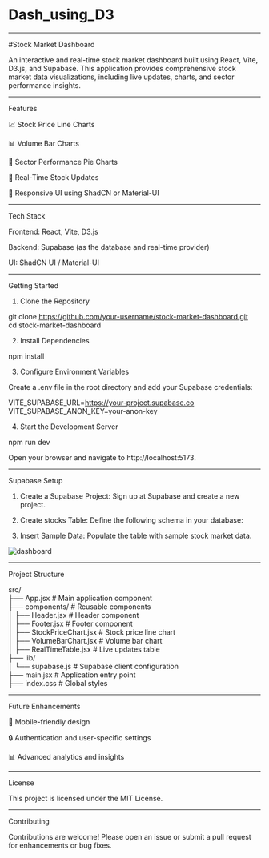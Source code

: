 # Dash_using_D3

---

#Stock Market Dashboard

An interactive and real-time stock market dashboard built using React, Vite, D3.js, and Supabase. This application provides comprehensive stock market data visualizations, including live updates, charts, and sector performance insights.


---

Features

📈 Stock Price Line Charts

📊 Volume Bar Charts

🥧 Sector Performance Pie Charts

🔄 Real-Time Stock Updates

🧩 Responsive UI using ShadCN or Material-UI



---

Tech Stack

Frontend: React, Vite, D3.js

Backend: Supabase (as the database and real-time provider)

UI: ShadCN UI / Material-UI



---

Getting Started

1. Clone the Repository

git clone https://github.com/your-username/stock-market-dashboard.git  
cd stock-market-dashboard

2. Install Dependencies

npm install

3. Configure Environment Variables

Create a .env file in the root directory and add your Supabase credentials:

VITE_SUPABASE_URL=https://your-project.supabase.co  
VITE_SUPABASE_ANON_KEY=your-anon-key

4. Start the Development Server

npm run dev

Open your browser and navigate to http://localhost:5173.


---

Supabase Setup

1. Create a Supabase Project:
Sign up at Supabase and create a new project.


2. Create stocks Table:
Define the following schema in your database:


3. Insert Sample Data:
Populate the table with sample stock market data.



![dashboard](https://github.com/user-attachments/assets/4d6eb048-55c8-4109-a8da-58ee8cf8d13a)

---

Project Structure

src/  
├── App.jsx               # Main application component  
├── components/           # Reusable components  
│   ├── Header.jsx        # Header component  
│   ├── Footer.jsx        # Footer component  
│   ├── StockPriceChart.jsx   # Stock price line chart  
│   ├── VolumeBarChart.jsx    # Volume bar chart  
│   ├── RealTimeTable.jsx     # Live updates table  
├── lib/  
│   └── supabase.js       # Supabase client configuration  
├── main.jsx              # Application entry point  
├── index.css             # Global styles



---

Future Enhancements

📱 Mobile-friendly design

🔒 Authentication and user-specific settings

📊 Advanced analytics and insights



---

License

This project is licensed under the MIT License.


---

Contributing

Contributions are welcome! Please open an issue or submit a pull request for enhancements or bug fixes.



